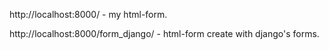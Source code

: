 http://localhost:8000/ - my html-form.

http://localhost:8000/form_django/ - html-form create with django's forms.
